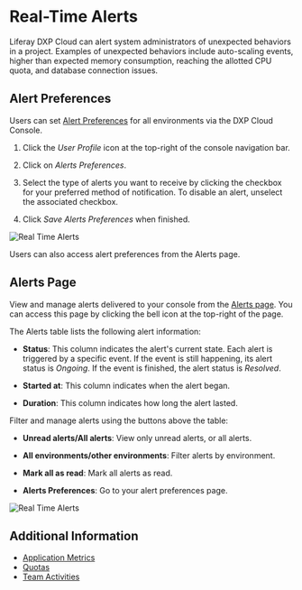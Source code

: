 # Real-Time Alerts

Liferay DXP Cloud can alert system administrators of unexpected behaviors in a project. Examples of unexpected behaviors include auto-scaling events, higher than expected memory consumption, reaching the allotted CPU quota, and database connection issues.

## Alert Preferences

Users can set [Alert Preferences](https://console.liferay.cloud/account/alerts-preferences) for all environments via the DXP Cloud Console.

1. Click the *User Profile* icon at the top-right of the console navigation bar.

1. Click on *Alerts Preferences*.

1. Select the type of alerts you want to receive by clicking the checkbox for your preferred method of notification. To disable an alert, unselect the associated checkbox.

1. Click *Save Alerts Preferences* when finished.

![Real Time Alerts](./real-time-alerts/images/01.png)

Users can also access alert preferences from the Alerts page.

## Alerts Page

View and manage alerts delivered to your console from the [Alerts page](https://console.liferay.cloud/alerts). You can access this page by clicking the bell icon at the top-right of the page.

The Alerts table lists the following alert information:

* **Status**: This column indicates the alert's current state. Each alert is triggered by a specific event. If the event is still happening, its alert status is *Ongoing*. If the event is finished, the alert status is *Resolved*.

* **Started at**: This column indicates when the alert began.

* **Duration**: This column indicates how long the alert lasted.

Filter and manage alerts using the buttons above the table:

* **Unread alerts/All alerts**: View only unread alerts, or all alerts.

* **All environments/other environments**: Filter alerts by environment.

* **Mark all as read**: Mark all alerts as read.

* **Alerts Preferences**: Go to your alert preferences page.

![Real Time Alerts](./real-time-alerts/images/02.png)

## Additional Information

* [Application Metrics](https://learn.liferay.com/dxp-cloud/latest/en/manage-and-optimize/application-metrics.html)
* [Quotas](https://learn.liferay.com/dxp-cloud/latest/en/manage-and-optimize/quotas.html)
* [Team Activities](https://learn.liferay.com/dxp-cloud/latest/en/manage-and-optimize/team-activities.html)
